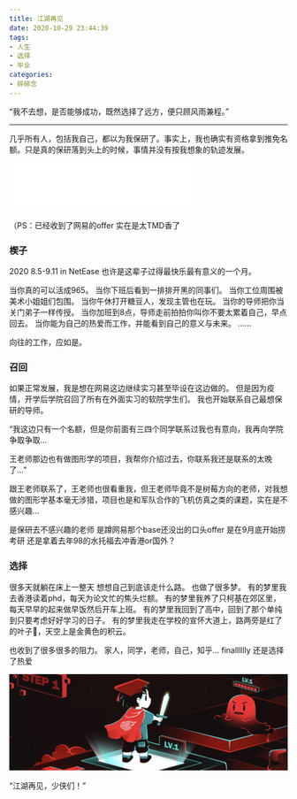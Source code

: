 ```yaml
---
title: 江湖再见
date: 2020-10-29 23:44:39
tags: 
- 人生
- 选择 
- 毕业
categories:
- 碎碎念
---
```



“我不去想，是否能够成功，既然选择了远方，便只顾风雨兼程。”

---

几乎所有人，包括我自己，都以为我保研了。事实上，我也确实有资格拿到推免名额。只是真的保研落到头上的时候，事情并没有按我想象的轨迹发展。

<iframe 
    frameborder="no" border="0" marginwidth="0" 
    marginheight="0" width=330 height=86 
    src="//music.163.com/outchain/player?type=2&id=1414783972&auto=0&height=66">
</iframe>

<!--more-->

（PS：已经收到了网易的offer 实在是太TMD香了

### 楔子
2020 8.5-9.11 in NetEase
也许是这辈子过得最快乐最有意义的一个月。

当你真的可以活成965。
当你下班后看到一排排开黑的同事们。
当你工位周围被美术小姐姐们包围。
当你午休打开糖豆人，发现主管也在玩。
当你的导师把你当关门弟子一样传授。
当你加班到8点，导师走前拍拍你叫你不要太累着自己，早点回去。
当你能为自己的热爱而工作，并能看到自己的意义与未来。
......

向往的工作，应如是。

### 召回
如果正常发展，我是想在网易这边继续实习甚至毕设在这边做的。
但是因为疫情，开学后学院召回了所有在外面实习的软院学生们。
我也开始联系自己最想保研的导师。

“我这边只有一个名额，但是你前面有三四个同学联系过我也有意向，我再向学院争取争取...

王老师那边也有做图形学的项目，我帮你介绍过去，你联系我还是联系的太晚了...”

跟王老师联系了，王老师也很看重我，但王老师毕竟不是树莓方向的老师，对我想做的图形学基本毫无涉猎，项目也是和军队合作的飞机仿真之类的课题，实在是不感兴趣...

是保研去不感兴趣的老师
是蹲网易那个base还没出的口头offer
是在9月底开始捞考研
还是拿着去年98的水托福去冲香港or国外？

### 选择
很多天就躺在床上一整天 想想自己到底该走什么路。
也做了很多梦。
有的梦里我去香港读着phd，每天为论文忙的焦头烂额。
有的梦里我养了只柯基在郊区里，每天早早的起来做早饭然后开车上班。
有的梦里我回到了高中，回到了那个单纯到只要考虑好好学习的日子。
有的梦里我走在学校的宣怀大道上，路两旁是红了的叶子🍁，天空上是金黄色的积云。

也收到了很多很多的阻力。
家人，同学，老师，自己，知乎...
finalllllly 还是选择了热爱

![网易互娱](/images/netease.png)

“江湖再见，少侠们！”